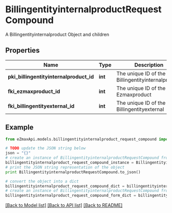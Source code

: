 # BillingentityinternalproductRequestCompound

A Billingentityinternalproduct Object and children

## Properties

Name | Type | Description | Notes
------------ | ------------- | ------------- | -------------
**pki_billingentityinternalproduct_id** | **int** | The unique ID of the Billingentityinternalproduct | [optional] 
**fki_ezmaxproduct_id** | **int** | The unique ID of the Ezmaxproduct | 
**fki_billingentityexternal_id** | **int** | The unique ID of the Billingentityexternal | 

## Example

```python
from eZmaxApi.models.billingentityinternalproduct_request_compound import BillingentityinternalproductRequestCompound

# TODO update the JSON string below
json = "{}"
# create an instance of BillingentityinternalproductRequestCompound from a JSON string
billingentityinternalproduct_request_compound_instance = BillingentityinternalproductRequestCompound.from_json(json)
# print the JSON string representation of the object
print BillingentityinternalproductRequestCompound.to_json()

# convert the object into a dict
billingentityinternalproduct_request_compound_dict = billingentityinternalproduct_request_compound_instance.to_dict()
# create an instance of BillingentityinternalproductRequestCompound from a dict
billingentityinternalproduct_request_compound_form_dict = billingentityinternalproduct_request_compound.from_dict(billingentityinternalproduct_request_compound_dict)
```
[[Back to Model list]](../README.md#documentation-for-models) [[Back to API list]](../README.md#documentation-for-api-endpoints) [[Back to README]](../README.md)


